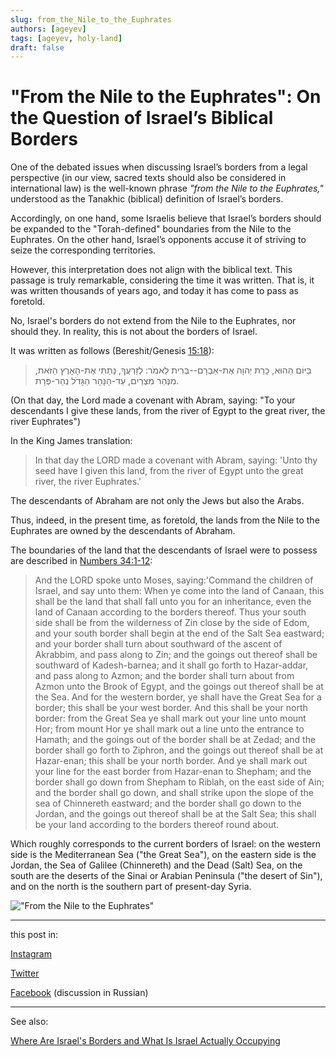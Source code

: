 ```yaml
---
slug: from_the_Nile_to_the_Euphrates 
authors: [ageyev]
tags: [ageyev, holy-land]
draft: false
---
```


# "From the Nile to the Euphrates": On the Question of Israel’s Biblical Borders

One of the debated issues when discussing Israel’s borders from a legal perspective (in our view, sacred texts should also be considered in international law) is the well-known phrase *"from the Nile to the Euphrates,"* understood as the Tanakhic (biblical) definition of Israel’s borders.

Accordingly, on one hand, some Israelis believe that Israel’s borders should be expanded to the "Torah-defined" boundaries from the Nile to the Euphrates. On the other hand, Israel’s opponents accuse it of striving to seize the corresponding territories.

However, this interpretation does not align with the biblical text. This passage is truly remarkable, considering the time it was written. That is, it was written thousands of years ago, and today it has come to pass as foretold. 

No, Israel's borders do not extend from the Nile to the Euphrates, nor should they. In reality, this is not about the borders of Israel.

<!--truncate--> 

It was written as follows (Bereshit/Genesis [15:18](https://mechon-mamre.org/p/pt/pt0115.htm)):

> בַּיּוֹם הַהוּא, כָּרַת יְהוָה אֶת-אַבְרָם--בְּרִית לֵאמֹר: לְזַרְעֲךָ, נָתַתִּי אֶת-הָאָרֶץ הַזֹּאת, מִנְּהַר מִצְרַיִם, עַד-הַנָּהָר הַגָּדֹל נְהַר-פְּרָת.

(On that day, the Lord made a covenant with Abram, saying: "To your descendants I give these lands, from the river of Egypt to the great river, the river Euphrates")

In the King James translation:

> In that day the LORD made a covenant with Abram, saying: 'Unto thy seed have I given this land, from the river of Egypt unto the great river, the river Euphrates.'

The descendants of Abraham are not only the Jews but also the Arabs.

Thus, indeed, in the present time, as foretold, the lands from the Nile to the Euphrates are owned by the descendants of Abraham.

The boundaries of the land that the descendants of Israel were to possess are described in [Numbers 34:1-12](https://mechon-mamre.org/p/pt/pt0434.htm): 

> And the LORD spoke unto Moses, saying:'Command the children of Israel, and say unto them: When ye come into the land of Canaan, this shall be the land that shall fall unto you for an inheritance, even the land of Canaan according to the borders thereof. Thus your south side shall be from the wilderness of Zin close by the side of Edom, and your south border shall begin at the end of the Salt Sea eastward; and your border shall turn about southward of the ascent of Akrabbim, and pass along to Zin; and the goings out thereof shall be southward of Kadesh-barnea; and it shall go forth to Hazar-addar, and pass along to Azmon; and the border shall turn about from Azmon unto the Brook of Egypt, and the goings out thereof shall be at the Sea. And for the western border, ye shall have the Great Sea for a border; this shall be your west border. And this shall be your north border: from the Great Sea ye shall mark out your line unto mount Hor; from mount Hor ye shall mark out a line unto the entrance to Hamath; and the goings out of the border shall be at Zedad; and the border shall go forth to Ziphron, and the goings out thereof shall be at Hazar-enan; this shall be your north border. And ye shall mark out your line for the east border from Hazar-enan to Shepham; and the border shall go down from Shepham to Riblah, on the east side of Ain; and the border shall go down, and shall strike upon the slope of the sea of Chinnereth eastward; and the border shall go down to the Jordan, and the goings out thereof shall be at the Salt Sea; this shall be your land according to the borders thereof round about.

Which roughly corresponds to the current borders of Israel: on the western side is the Mediterranean Sea ("the Great Sea"), on the eastern side is the Jordan, the Sea of Galilee (Chinnereth) and the Dead (Salt) Sea, on the south are the deserts of the Sinai or Arabian Peninsula ("the desert of Sin"), and on the north is the southern part of present-day Syria.

!["From the Nile to the Euphrates"](/img/Illustrations/blog/2025-02-06-from_the_Nile_to_the_Euphrates/Bereshit_15-18.png)

--- 

this post in: 

[Instagram](https://www.instagram.com/p/DFvBBNkoYaM/) 

[Twitter](https://x.com/ageyev/status/1887506345617768538)

[Facebook](https://www.facebook.com/viktor.ageyev/posts/pfbid0GqkDefYN7YKmHdi1tzLC7Ai1vcoRvH2CqdSvhZS2yfhKfMM3SA1rf9yGWHm8yivTl) (discussion in Russian)

--- 

See also: 

[Where Are Israel's Borders and What Is Israel Actually Occupying]( /Holy-Land/borders_and_territory_of_israel) 
